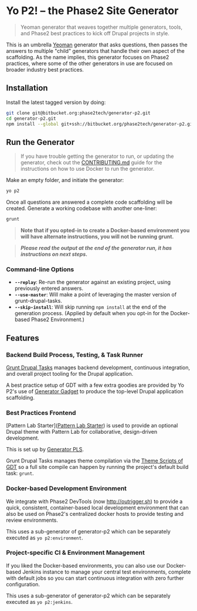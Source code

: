 # Yo P2! – the Phase2 Site Generator

> Yeoman generator that weaves together multiple generators, tools, and Phase2
best practices to kick off Drupal projects in style.

This is an umbrella [Yeoman](http://yeoman.io/) generator that asks questions,
then passes the answers to multiple "child" generators that handle their own
aspect of the scaffolding. As the name implies, this generator focuses on Phase2
practices, where some of the other generators in use are focused on broader industry
best practices.

## Installation


Install the latest tagged version by doing:
```bash
git clone git@bitbucket.org:phase2tech/generator-p2.git
cd generator-p2.git
npm install --global git+ssh://bitbucket.org/phase2tech/generator-p2.git#$(git describe HEAD)
```

## Run the Generator

> If you have trouble getting the generator to run, or updating the generator,
check out the [CONTRIBUTING.md](./CONTRIBUTING.md) guide for the instructions on
how to use Docker to run the generator.

Make an empty folder, and initiate the generator:

```bash
yo p2
```

Once all questions are answered a complete code scaffolding will be created.
Generate a working codebase with another one-liner:

```bash
grunt
```

> **Note that if you opted-in to create a Docker-based environment you will have
alternate instructions, you will not be running grunt.**

> ***Please read the output at the end of the generator run, it has instructions
on next steps.***

### Command-line Options

* **`--replay`**: Re-run the generator against an existing project, using previously
entered answers.
* **`--use-master`**: Will make a point of leveraging the master version of
grunt-drupal-tasks.
* **`--skip-install`**: Will skip running `npm install` at the end of the
generation process. (Applied by default when you opt-in for the
Docker-based Phase2 Environment.)

## Features

### Backend Build Process, Testing, & Task Runner

[Grunt Drupal Tasks](https://github.com/phase2/grunt-drupal-tasks) manages backend
development, continuous integration, and overall project tooling for the Drupal
application.

A best practice setup of GDT with a few extra goodies are provided by Yo P2's
use of [Generator Gadget](https://github.com/phase2/generator-gadget) to produce
the top-level Drupal application scaffolding.

### Best Practices Frontend

[Pattern Lab Starter]([Pattern Lab Starter](http://git.io/p2pls)) is used to
provide an optional Drupal theme with Pattern Lab for collaborative,
design-driven development.

This is set up by [Generator PLS](https://github.com/phase2/generator-pattern-lab-starter).

Grunt Drupal Tasks manages theme compilation via the [Theme Scripts of GDT](https://phase2.github.io/grunt-drupal-tasks/30_FRONTEND/)
so a full site compile can happen by running the project's default build task: `grunt`.

### Docker-based Development Environment

We integrate with Phase2 DevTools (now http://outrigger.sh) to provide a quick,
consistent, container-based local development environment that can also be used
on Phase2's centralized docker hosts to provide testing and review environments.

This uses a sub-generator of generator-p2 which can be separately executed as
`yo p2:environment`.

### Project-specific CI & Environment Management

If you liked the Docker-based environments, you can also use our Docker-based
Jenkins instance to manage your central test environments, complete with default
jobs so you can start continuous integration with zero further configuration.

This uses a sub-generator of generator-p2 which can be separately executed as
`yo p2:jenkins`.